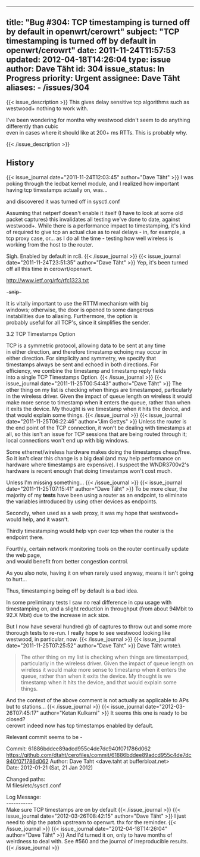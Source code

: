 
---
title: "Bug #304: TCP timestamping is turned off by default in openwrt/cerowrt"
subject: "TCP timestamping is turned off by default in openwrt/cerowrt"
date: 2011-11-24T11:57:53
updated: 2012-04-18T14:26:04
type: issue
author: Dave Täht
id: 304
issue_status: In Progress
priority: Urgent
assignee: Dave Täht
aliases:
    - /issues/304
---

{{< issue_description >}}
This gives delay sensitive tcp algorithms such as westwood+ nothing to
work with.

I've been wondering for months why westwood didn't seem to do anything
differently than cubic\
even in cases where it should like at 200+ ms RTTs. This is probably
why.


{{< /issue_description >}}

## History
{{< issue_journal date="2011-11-24T12:03:45" author="Dave Täht" >}}
I was poking through the ledbat kernel module, and I realized how
important having tcp timestamps actually on, was...

and discovered it was turned off in sysctl.conf

Assuming that netperf doesn't enable it itself (I have to look at some
old packet captures) this invalidates all testing we've done to date,
against westwood+. While there is a performance impact to timestamping,
it's kind of required to give tcp an actual clue as to real delays - in,
for example, a tcp proxy case, or... as I do all the time - testing how
well wireless is working from the host to the router.

Sigh. Enabled by default in rc8.
{{< /issue_journal >}}
{{< issue_journal date="2011-11-24T23:51:35" author="Dave Täht" >}}
Yep, it's been turned off all this time in cerowrt/openwrt.

http://www.ietf.org/rfc/rfc1323.txt

-~~snip-~~

It is vitally important to use the RTTM mechanism with big\
windows; otherwise, the door is opened to some dangerous\
instabilities due to aliasing. Furthermore, the option is\
probably useful for all TCP's, since it simplifies the sender.

3.2 TCP Timestamps Option

TCP is a symmetric protocol, allowing data to be sent at any time\
in either direction, and therefore timestamp echoing may occur in\
either direction. For simplicity and symmetry, we specify that\
timestamps always be sent and echoed in both directions. For\
efficiency, we combine the timestamp and timestamp reply fields\
into a single TCP Timestamps Option.
{{< /issue_journal >}}
{{< issue_journal date="2011-11-25T00:54:43" author="Dave Täht" >}}
The other thing on my list is checking when things are timestamped,
particularly in the wireless driver. Given the impact of queue length on
wireless it would make more sense to timestamp when it enters the queue,
rather than when it exits the device. My thought is we timestamp when it
hits the device, and that would explain some things.
{{< /issue_journal >}}
{{< issue_journal date="2011-11-25T06:22:46" author="Jim Gettys" >}}
Unless the router is the end point of the TCP connection, it won't be
dealing with timestamps at all, so this isn't an issue for TCP sessions
that are being routed through it; local connections won't end up with
big windows.

Some ethernet/wireless hardware makes doing the timestamps cheap/free.
So it isn't clear this change is a big deal (and may help performance on
hardware where timestamps are expensive). I suspect the WNDR3700v2's
hardware is recent enough that doing timestamps won't cost much.

Unless I'm missing something...
{{< /issue_journal >}}
{{< issue_journal date="2011-11-25T07:15:41" author="Dave Täht" >}}
To be more clear, the majority of my **tests** have been using a router
as an endpoint, to eliminate the variables introduced by using other
devices as endpoints.

Secondly, when used as a web proxy, it was my hope that westwood+ would
help, and it wasn't.

Thirdly timestamping would help vpn over tcp when the router is the
endpoint there.

Fourthly, certain network monitoring tools on the router continually
update the web page,\
and would benefit from better congestion control.

As you also note, having it on when rarely used anyway, means it isn't
going to hurt...

Thus, timestamping being off by default is a bad idea.

In some preliminary tests I saw no real difference in cpu usage with
timestamping on, and a slight reduction in throughput (from about 94Mbit
to 92.X Mbit) due to the increase in ack size.

But I now have several hundred gb of captures to throw out and some more
thorough tests to re-run. I really hope to see westwood looking like
westwood, in particular, now.
{{< /issue_journal >}}
{{< issue_journal date="2011-11-25T07:25:52" author="Dave Täht" >}}
Dave Täht wrote:\
> The other thing on my list is checking when things are timestamped,
particularly in the wireless driver. Given the impact of queue length on
wireless it would make more sense to timestamp when it enters the queue,
rather than when it exits the device. My thought is we timestamp when it
hits the device, and that would explain some things.

And the context of the above comment is not actually as applicable to
APs but to stations...
{{< /issue_journal >}}
{{< issue_journal date="2012-03-26T07:45:17" author="Ketan Kulkarni" >}}
It seems this one is ready to be closed?\
cerowrt indeed now has tcp timestamps enabled by default.

Relevant commit seems to be -

Commit: 61886bddee89adcd955c4de7dc940f071786d062\
https://github.com/dtaht/cerofiles/commit/61886bddee89adcd955c4de7dc940f071786d062
Author: Dave Taht <dave.taht at bufferbloat.net>\
Date: 2012-01-21 (Sat, 21 Jan 2012)

Changed paths:\
M files/etc/sysctl.conf

Log Message:\
-----------\
Make sure TCP timestamps are on by default
{{< /issue_journal >}}
{{< issue_journal date="2012-03-26T08:42:15" author="Dave Täht" >}}
I just need to ship the patch upstream to openwrt. thx for the reminder.
{{< /issue_journal >}}
{{< issue_journal date="2012-04-18T14:26:04" author="Dave Täht" >}}
And I'd turned it on, only to have months of weirdness to deal with. See
\#560 and the journal of irreproducible results.
{{< /issue_journal >}}

